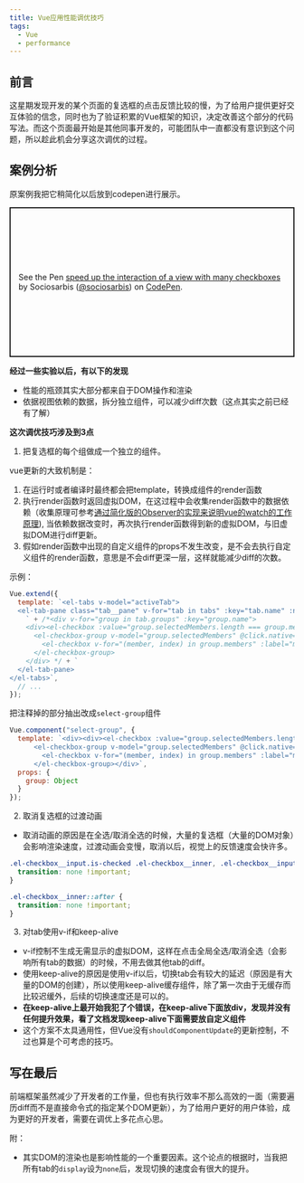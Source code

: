 ```yaml
---
title: Vue应用性能调优技巧
tags:
  - Vue
  - performance
---
```

## 前言
这星期发现开发的某个页面的复选框的点击反馈比较的慢，为了给用户提供更好交互体验的信念，同时也为了验证积累的Vue框架的知识，决定改善这个部分的代码写法。而这个页面最开始是其他同事开发的，可能团队中一直都没有意识到这个问题，所以趁此机会分享这次调优的过程。

## 案例分析
原案例我把它稍简化以后放到codepen进行展示。

<p class="codepen" data-height="265" data-theme-id="light" data-default-tab="js,result" data-user="sociosarbis" data-slug-hash="ExVyppE" style="height: 265px; box-sizing: border-box; display: flex; align-items: center; justify-content: center; border: 2px solid; margin: 1em 0; padding: 1em;" data-pen-title="speed up the interaction of a view with many checkboxes">
  <span>See the Pen <a href="https://codepen.io/sociosarbis/pen/ExVyppE">
  speed up the interaction of a view with many checkboxes</a> by Sociosarbis (<a href="https://codepen.io/sociosarbis">@sociosarbis</a>)
  on <a href="https://codepen.io">CodePen</a>.</span>
</p>
<script async src="https://static.codepen.io/assets/embed/ei.js"></script>

**经过一些实验以后，有以下的发现**
* 性能的瓶颈其实大部分都来自于DOM操作和渲染
* 依据视图依赖的数据，拆分独立组件，可以减少diff次数（这点其实之前已经有了解）

**这次调优技巧涉及到3点**
1. 把复选框的每个组做成一个独立的组件。

vue更新的大致机制是：
1. 在运行时或者编译时最终都会把template，转换成组件的render函数
2. 执行render函数时返回虚拟DOM，在这过程中会收集render函数中的数据依赖（收集原理可参考[通过简化版的Observer的实现来说明vue的watch的工作原理](https://sociosarbis.github.io/study-memo/2018/11/11/simple-implementation-of-observer-to-illustrate-how-vue-watcher-works/)), 当依赖数据改变时，再次执行render函数得到新的虚拟DOM，与旧虚拟DOM进行diff更新。
3. 假如render函数中出现的自定义组件的props不发生改变，是不会去执行自定义组件的render函数，意思是不会diff更深一层，这样就能减少diff的次数。

示例：

```js
Vue.extend({
  template: `<el-tabs v-model="activeTab">
  <el-tab-pane class="tab__pane" v-for="tab in tabs" :key="tab.name" :name="tab.name" :label="tab.name + '(' + tabCount(tab) +')'">
    ` + /*<div v-for="group in tab.groups" :key="group.name">
    <div><el-checkbox :value="group.selectedMembers.length === group.members.length" @input="group.selectedMembers = $event ? group.members : []" @click.native="startInteraction"/>{{group.name + '(' + group.selectedMembers.length + ')'}}</div>
      <el-checkbox-group v-model="group.selectedMembers" @click.native="startInteraction">
        <el-checkbox v-for="(member, index) in group.members" :label="member" :key="index" />
      </el-checkbox-group>
    </div> */ + `
  </el-tab-pane>
</el-tabs>`,
  // ...
});
```
把注释掉的部分抽出改成`select-group`组件
```js
Vue.component("select-group", {
  template: `<div><div><el-checkbox :value="group.selectedMembers.length === group.members.length" @input="group.selectedMembers = $event ? group.members : []" @click.native="$emit('click')"/>{{group.name + '(' + group.selectedMembers.length + ')'}}</div>
      <el-checkbox-group v-model="group.selectedMembers" @click.native="$emit('click')">
        <el-checkbox v-for="(member, index) in group.members" :label="member" :key="index" />
      </el-checkbox-group></div>`,
  props: {
    group: Object
  }
});
```

2. 取消复选框的过渡动画

* 取消动画的原因是在全选/取消全选的时候，大量的复选框（大量的DOM对象）会影响渲染速度，过渡动画会变慢，取消以后，视觉上的反馈速度会快许多。
```css
.el-checkbox__input.is-checked .el-checkbox__inner, .el-checkbox__input.is-indeterminate .el-checkbox__inner {
  transition: none !important;
}

.el-checkbox__inner::after {
  transition: none !important;
}
```
3. 对tab使用v-if和keep-alive
* v-if控制不生成无需显示的虚拟DOM，这样在点击全局全选/取消全选（会影响所有tab的数据）的时候，不用去做其他tab的diff。
* 使用keep-alive的原因是使用v-if以后，切换tab会有较大的延迟（原因是有大量的DOM的创建），所以使用keep-alive缓存组件，除了第一次由于无缓存而比较迟缓外，后续的切换速度还是可以的。
* **在keep-alive上最开始我犯了个错误，在keep-alive下面放div，发现并没有任何提升效果，看了文档发现keep-alive下面需要放自定义组件**
* 这个方案不太具通用性，但Vue没有`shouldComponentUpdate`的更新控制，不过也算是个可考虑的技巧。

## 写在最后
前端框架虽然减少了开发者的工作量，但也有执行效率不那么高效的一面（需要遍历diff而不是直接命令式的指定某个DOM更新），为了给用户更好的用户体验，成为更好的开发者，需要在调优上多花点心思。

附：
* 其实DOM的渲染也是影响性能的一个重要因素。这个论点的根据时，当我把所有tab的`display`设为`none`后，发现切换的速度会有很大的提升。